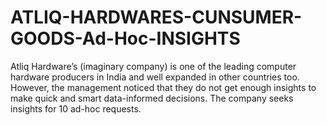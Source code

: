 # ATLIQ-HARDWARES-CUNSUMER-GOODS-Ad-Hoc-INSIGHTS
Atliq Hardware’s (imaginary company) is one of the leading computer hardware producers in India and well expanded in other countries too. However, the management noticed that they do not get enough insights to make quick and smart data-informed decisions. The company seeks insights for 10 ad-hoc requests.

